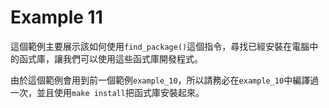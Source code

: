 # Example 11
這個範例主要展示該如何使用`find_package()`這個指令，尋找已經安裝在電腦中的函式庫，讓我們可以使用這些函式庫開發程式。

由於這個範例會用到前一個範例`example_10`，所以請務必在`example_10`中編譯過一次，並且使用`make install`把函式庫安裝起來。

